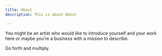 ```yaml
---
title: About
description: This is about About

---
```

You might be an artist who would like to introduce yourself and your work here or maybe you&rsquo;re a business with a mission to describe.

Go forth and multiply.

